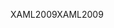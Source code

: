 <span data-ttu-id="841d5-101">XAML2009</span><span class="sxs-lookup"><span data-stu-id="841d5-101">XAML2009</span></span>